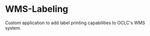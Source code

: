 WMS-Labeling
============

Custom application to add label printing capabilities to OCLC's WMS system.
